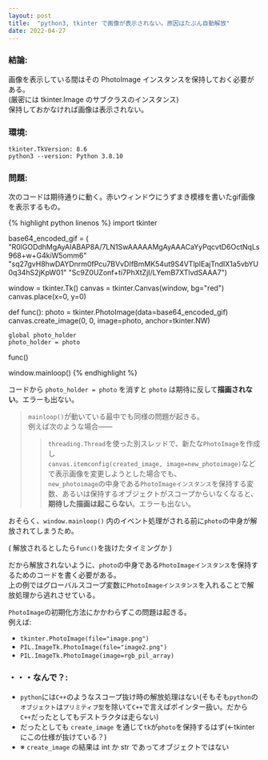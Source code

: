 ```yaml
---
layout: post
title:  "python3, tkinter で画像が表示されない。原因はたぶん自動解放"
date: 2022-04-27
---
```


### 結論:
画像を表示している間はその PhotoImage インスタンスを保持しておく必要がある。  
(厳密には tkinter.Image のサブクラスのインスタンス)  
保持しておかなければ画像は表示されない。

### 環境:
```
tkinter.TkVersion: 8.6
python3 --version: Python 3.8.10
```

### 問題:
次のコードは期待通りに動く。赤いウィンドウにうずまき模様を書いたgif画像を表示するもの。

{% highlight python linenos %}
import tkinter

base64_encoded_gif = (
    "R0lGODdhMgAyAIABAP8A/7LN1SwAAAAAMgAyAAACaYyPqcvtD6OctNqLs968+w+G4kiW5omm6"
    "sq27gvH8hwDAYDnrm0fPcu7BVvDIfBmMK54ut9S4VTlplEajTndIX1a5vbYU0q34hS2jKpW01"
    "Sc9Z0UZonf+ti7PhXtZjI/LYemB7XTlvdSAAA7")

window = tkinter.Tk()
canvas = tkinter.Canvas(window, bg="red")
canvas.place(x=0, y=0)

def func():
    photo = tkinter.PhotoImage(data=base64_encoded_gif)
    canvas.create_image(0, 0, image=photo, anchor=tkinter.NW)

    global photo_holder
    photo_holder = photo

func()

window.mainloop()
{% endhighlight %}

コードから `photo_holder = photo` を消すと `photo` は期待に反して**描画されない**。エラーも出ない。

> `mainloop()`が動いている最中でも同様の問題が起きる。  
> 例えば次のような場合——  
>> `threading.Thread`を使った別スレッドで、新たな`PhotoImage`を作成し  
>> `canvas.itemconfig(created_image, image=new_photoimage)`などで表示画像を変更しようとした場合でも、  
>> `new_photoimage`の中身である`PhotoImageインスタンス`を保持する変数、あるいは保持するオブジェクトがスコープからいなくなると、**期待した描画は起こらない**。エラーも出ない。


おそらく、`window.mainloop()` 内のイベント処理がされる前に`photo`の中身が解放されてしまうため。

( 解放されるとしたら`func()`を抜けたタイミングか )

だから解放されないように、`photo`の中身である`PhotoImageインスタンス`を保持するためのコードを書く必要がある。  
上の例ではグローバルスコープ変数に`PhotoImageインスタンス`を入れることで解放処理から逃れさせている。

`PhotoImage`の初期化方法にかかわらずこの問題は起きる。  
例えば:
* `tkinter.PhotoImage(file="image.png")`
* `PIL.ImageTk.PhotoImage(file="image2.png")`
* `PIL.ImageTk.PhotoImage(image=rgb_pil_array)`

### ・・・なんで？:
* `python`には`C++`のようなスコープ抜け時の解放処理はない(そもそも`python`の`オブジェクト`は`プリミティブ型`を除いて`C++`で言えばポインター扱い。だから`C++`だったとしてもデストラクタは走らない)
* だったとしても `create_image` を通じて`tk`が`photo`を保持するはず(←tkinterにこの仕様が抜けている？)
* ※ `create_image` の結果は int か str であってオブジェクトではない
